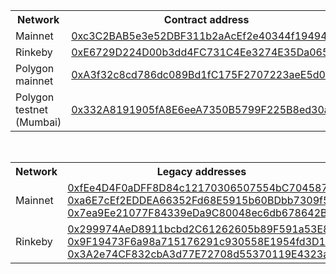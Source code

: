 [comment]: <> (This is an auto-generated table with CNS smart-contract addresses. See README for more info.)
<table>
    <th>Network</th>
    <th>Contract address</th>
    <tr>
        <td>Mainnet</td>
        <td><a href="https://etherscan.io/address/0xc3C2BAB5e3e52DBF311b2aAcEf2e40344f19494E">0xc3C2BAB5e3e52DBF311b2aAcEf2e40344f19494E</a></td>
    </tr>
    <tr>
        <td>Rinkeby</td>
        <td><a href="https://rinkeby.etherscan.io/address/0xE6729D224D00b3dd4FC731C4Ee3274E35Da06578">0xE6729D224D00b3dd4FC731C4Ee3274E35Da06578</a></td>
    </tr>
    <tr>
        <td>Polygon mainnet</td>
        <td><a href="https://polygon mainnet.etherscan.io/address/0xA3f32c8cd786dc089Bd1fC175F2707223aeE5d00">0xA3f32c8cd786dc089Bd1fC175F2707223aeE5d00</a></td>
    </tr>
    <tr>
        <td>Polygon testnet (Mumbai)</td>
        <td><a href="https://polygon testnet (mumbai).etherscan.io/address/0x332A8191905fA8E6eeA7350B5799F225B8ed30a9">0x332A8191905fA8E6eeA7350B5799F225B8ed30a9</a></td>
    </tr>
</table>
</br>
<table>
    <th>Network</th>
    <th>Legacy addresses</th>
    <tr>
        <td>Mainnet</td>
           <td><a 
                    href="https://etherscan.io/address/0xfEe4D4F0aDFF8D84c12170306507554bC7045878">0xfEe4D4F0aDFF8D84c12170306507554bC7045878</a>
               <a 
                    href="https://etherscan.io/address/0xa6E7cEf2EDDEA66352Fd68E5915b60BDbb7309f5">0xa6E7cEf2EDDEA66352Fd68E5915b60BDbb7309f5</a>
               <a 
                    href="https://etherscan.io/address/0x7ea9Ee21077F84339eDa9C80048ec6db678642B1">0x7ea9Ee21077F84339eDa9C80048ec6db678642B1</a>
            </td>
    </tr>
    <tr>
        <td>Rinkeby</td>
           <td><a 
                    href="https://rinkeby.etherscan.io/address/0x299974AeD8911bcbd2C61262605b89F591a53E83">0x299974AeD8911bcbd2C61262605b89F591a53E83</a>
               <a 
                    href="https://rinkeby.etherscan.io/address/0x9F19473F6a98a715176291c930558E1954fd3D1e">0x9F19473F6a98a715176291c930558E1954fd3D1e</a>
               <a 
                    href="https://rinkeby.etherscan.io/address/0x3A2e74CF832cbA3d77E72708d55370119E4323a6">0x3A2e74CF832cbA3d77E72708d55370119E4323a6</a>
            </td>
    </tr>
</table>
